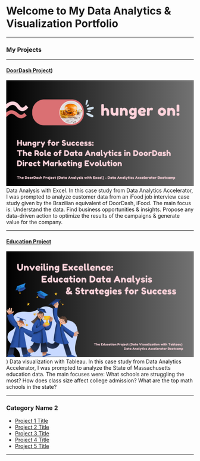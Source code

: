 # Welcome to My Data Analytics & Visualization Portfolio

---

### My Projects

---
#### [DoorDash Project](https://www.linkedin.com/pulse/hungry-success-role-data-analytics-doordash-direct-marketing-backus/))
[<img src="images/hunger on! (4).png?raw=true"/>](https://www.linkedin.com/pulse/hungry-success-role-data-analytics-doordash-direct-marketing-backus/)
Data Analysis with Excel. In this case study from Data Analytics Accelerator, I was prompted to analyze customer data from an iFood job interview case study given by the Brazilian equivalent of DoorDash, iFood. The main focus is:
Understand the data.
Find business opportunities & insights.
Propose any data-driven action to optimize the results of the campaigns & generate value for the company.


---
#### [Education Project](https://www.linkedin.com/pulse/unveiling-excellence-education-data-analysis-success-steve-backus/)
[<img src="images/Education Project.png?raw=true"/>](https://www.linkedin.com/pulse/unveiling-excellence-education-data-analysis-success-steve-backus/))
Data visualization with Tableau. In this case study from Data Analytics Accelerator, I was prompted to analyze the State of Massachusetts education data. The main focuses were:
What schools are struggling the most?
How does class size affect college admission?
What are the top math schools in the state? 

---

### Category Name 2

- [Project 1 Title](http://example.com/)
- [Project 2 Title](http://example.com/)
- [Project 3 Title](http://example.com/)
- [Project 4 Title](http://example.com/)
- [Project 5 Title](http://example.com/)

---




